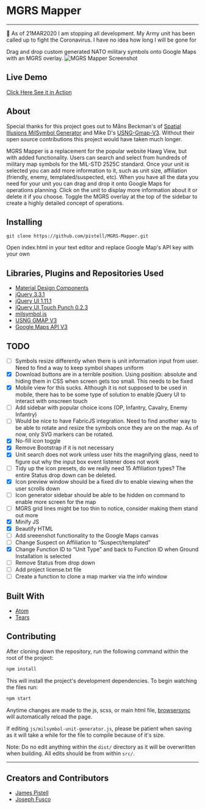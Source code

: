 # MGRS Mapper

---

🚨 As of 21MAR2020 I am stopping all development. My Army unit has been called up to fight the Coronavirus. I have no idea how long I will be gone for

Drag and drop custom generated NATO military symbols onto Google Maps with an MGRS overlay.
![MGRS Mapper Screenshot](http://i.imgur.com/lozzh2W.jpg "MGRS Mapper Screenshot")

## Live Demo

[Click Here See it in Action](http://mgrs-mapper.com/)

## About

Special thanks for this project goes out to Måns Beckman's of [Spatial Illusions MilSymbol Generator](https://github.com/spatialillusions/milsymbol-generator) and Mike D's [USNG-Gmap-V3](https://github.com/mmdolbow/usng-gmap-v3). Without their open source contributions this project would have taken much longer.

MGRS Mapper is a replacement for the popular website Hawg View, but with added functionality. Users can search and select from hundreds of military map symbols for the MIL-STD 2525C standard. Once your unit is selected you can add more information to it, such as unit size, affiliation (friendly, enemy, templated/suspected, etc). When you have all the data you need for your unit you can drag and drop it onto Google Maps for operations planning. Click on the unit to display more information about it or delete it if you choose. Toggle the MGRS overlay at the top of the sidebar to create a highly detailed concept of operations.

## Installing

```
git clone https://github.com/pistell/MGRS-Mapper.git
```

Open index.html in your text editor and replace Google Map's API key with your own

## Libraries, Plugins and Repositories Used

-   [Material Design Components](https://material.io)
-   [jQuery 3.3.1](http://jquery.com)
-   [jQuery UI 1.11.1](http://jqueryui.com/)
-   [jQuery UI Touch Punch 0.2.3](http://touchpunch.furf.com/)
-   [milsymbol.js](https://github.com/spatialillusions/milsymbol)
-   [USNG GMAP V3](https://github.com/mmdolbow/usng-gmap-v3)
-   [Google Maps API V3](https://cloud.google.com/maps-platform/)

## TODO

-   [ ] Symbols resize differently when there is unit information input from user. Need to find a way to keep symbol shapes uniform
-   [x] Download buttons are in a terrible position. Using position: absolute and hiding them in CSS when screen gets too small. This needs to be fixed
-   [x] Mobile view for this sucks. Although it is not supposed to be used in mobile, there has to be some type of solution to enable jQuery UI to interact with onscreen touch
-   [ ] Add sidebar with popular choice icons (OP, Infantry, Cavalry, Enemy Infantry)
-   [ ] Would be nice to have FabricJS integration. Need to find another way to be able to rotate and resize the symbols once they are on the map. As of now, only SVG markers can be rotated.
-   [x] No-fill icon toggle
-   [x] Remove Bootstrap if it is not necessary
-   [x] Unit search does not work unless user hits the magnifying glass, need to figure out why the input box event listener does not work
-   [ ] Tidy up the icon presets, do we really need 15 Affiliation types? The entire Status drop down can be deleted.
-   [x] Icon preview window should be a fixed div to enable viewing when the user scrolls down
-   [ ] Icon generator sidebar should be able to be hidden on command to enable more screen for the map
-   [ ] MGRS grid lines might be too thin to notice, consider making them stand out more
-   [x] Minify JS
-   [x] Beautify HTML
-   [ ] Add sreeenshot functionality to the Google Maps canvas
-   [ ] Change Suspect on Affiliation to “Suspect/templated”
-   [x] Change Function ID to “Unit Type” and back to Function ID when Ground Installation is selected
-   [ ] Remove Status from drop down
-   [ ] Add project license.txt file
-   [ ] Create a function to clone a map marker via the info window

## Built With

-   [Atom](https://atom.io/)
-   [Tears](http://i.imgur.com/pM1bLLX.jpg)

## Contributing

After cloning down the repository, run the following command within the root of the project:

```sh
npm install
```

This will install the project's development dependencies. To begin watching the files run:

```sh
npm start
```

Anytime changes are made to the js, scss, or main html file, [browsersync](https://browsersync.io/) will automatically reload the page.

If editing `js/milsymbol-unit-generator.js`, please be patient when saving as it will take a while for the file to compile because of it's size.

Note: Do no edit anything within the `dist/` directory as it will be overwritten when building. All edits should be from within `src/`.

---

## Creators and Contributors

-   [James Pistell](http://jamespistell.com)
-   [Joseph Fusco](https://josephfus.co)
